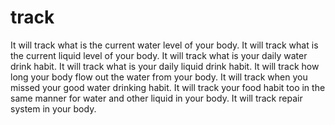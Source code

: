 # track

It will track what is the current water level of your body.
It will track what is the current liquid level of your body.
It will track what is your daily water drink habit.
It will track what is your daily liquid drink habit.
It will track how long your body flow out the water from your body.
It will track when you missed your good water drinking habit.
It will track your food habit too in the same manner for water and other liquid in your body.
It will track repair system in your body.
